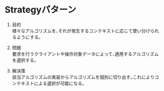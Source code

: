 # Strategyパターン

1. 目的  
様々なアルゴリズムを､それが発生するコンテキストに応じて使い分けられるようにする｡

2. 問題  
要求を行うクライアントや操作対象データによって､適用するアルゴリズムを選択する｡

3. 解決策  
該当アルゴリズムの実装からアルゴリズムを個別に切り出す｡これによりコンテキストによる選択が可能になる｡